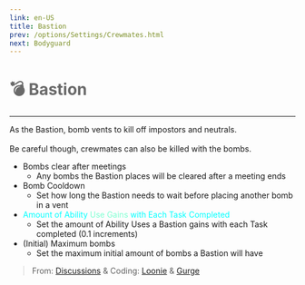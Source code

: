 ```yaml
---
link: en-US
title: Bastion
prev: /options/Settings/Crewmates.html
next: Bodyguard
---
```


# <font color="#696969">💣 <b>Bastion</b></font> <Badge text="Killing" type="tip" vertical="middle"/>

***

As the Bastion, bomb vents to kill off impostors and neutrals.<br><br>
Be careful though, crewmates can also be killed with the bombs.

- Bombs clear after meetings
  - Any bombs the Bastion places will be cleared after a meeting ends
- Bomb Cooldown
  - Set how long the Bastion needs to wait before placing another bomb in a vent
- <font color=#00ffff>Amount of Ability</font> <font color=#7fffd2>Use Gains</font> <font color=#00ffff>with Each Task Completed</font>
  - Set the amount of Ability Uses a Bastion gains with each Task completed (0.1 increments)
- (Initial) Maximum bombs
  - Set the maximum initial amount of bombs a Bastion will have

> From: [Discussions](#) & Coding: [Loonie](#) & [Gurge](#)

